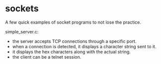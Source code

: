 # sockets
A few quick examples of socket programs to not lose the practice.

simple_server.c: 
- the server accepts TCP connections through a specific port.
- when a connection is detected, it displays a character string sent to it.
- it displays the hex characters along with the actual string.
- the client can be a telnet session.
